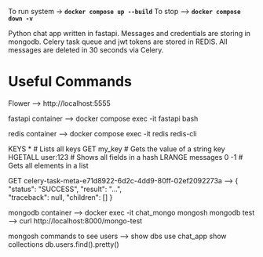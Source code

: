 To run system -> **`docker compose up --build`**
To stop --> **`docker compose down -v`**

Python chat app written in fastapi. 
Messages and credentials are storing in mongodb.
Celery task queue and jwt tokens are stored in REDIS.
All messages are deleted in 30 seconds via Celery.

# Useful Commands

Flower --> http://localhost:5555

fastapi container --> docker compose exec -it fastapi bash

redis container --> docker compose exec -it redis redis-cli

KEYS \* # Lists all keys
GET my_key # Gets the value of a string key
HGETALL user:123 # Shows all fields in a hash
LRANGE messages 0 -1 # Gets all elements in a list

GET celery-task-meta-e71d8922-6d2c-4dd9-80ff-02ef2092273a --> {
"status": "SUCCESS",
"result": "...",  
 "traceback": null,
"children": []
}

mongodb container --> docker exec -it chat_mongo mongosh
mongodb test --> curl http://localhost:8000/mongo-test

mongosh commands to see users -->   show dbs
                                    use chat_app
                                    show collections
                                    db.users.find().pretty()


